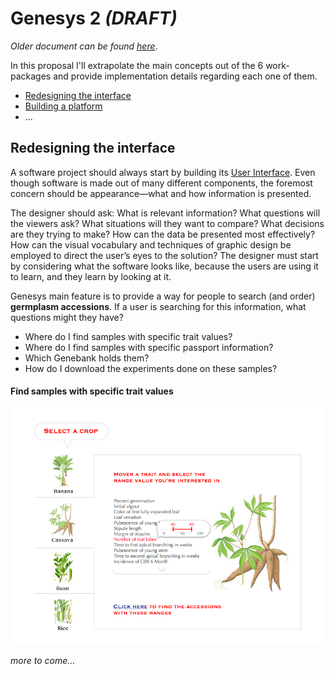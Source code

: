 # Genesys 2 *(DRAFT)*

*Older document can be found [here](proposal.html)*.

In this proposal I'll extrapolate the main concepts out of the 6 work-packages and provide implementation details regarding each one of them.

- [Redesigning the interface](#ui)
- [Building a platform](#)
- ...

## <a name="ui"></a> Redesigning the interface

A software project should always start by building its [User Interface](http://en.wikipedia.org/wiki/User_interface). Even though software is made out of many different components, the foremost concern should be appearance—what and how information is presented.

The designer should ask: What is relevant information? What questions will the viewers ask? What situations will they want to compare? What decisions are they trying to make? How can the data be presented most effectively? How can the visual vocabulary and techniques of graphic design be employed to direct the user’s eyes to the solution? The designer must start by considering what the software looks like, because the users are using it to learn, and they learn by looking at it.

Genesys main feature is to provide a way for people to search (and order) **germplasm accessions**. If a user is searching for this information, what questions might they have? 

- Where do I find samples with specific trait values?
- Where do I find samples with specific passport information?
- Which Genebank holds them?
- How do I download the experiments done on these samples?


#### Find samples with specific trait values 


![img](traits.jpg)    

*more to come…*